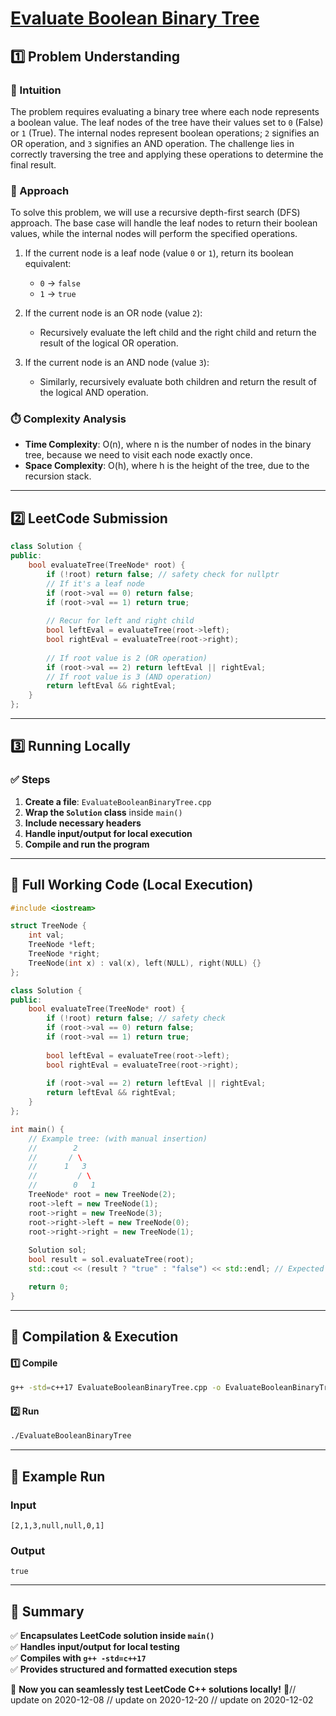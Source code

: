 # **[Evaluate Boolean Binary Tree](https://leetcode.com/problems/evaluate-boolean-binary-tree/description/)**  

## **1️⃣ Problem Understanding**  
### **📌 Intuition**  
The problem requires evaluating a binary tree where each node represents a boolean value. The leaf nodes of the tree have their values set to `0` (False) or `1` (True). The internal nodes represent boolean operations; `2` signifies an OR operation, and `3` signifies an AND operation. The challenge lies in correctly traversing the tree and applying these operations to determine the final result.

### **🚀 Approach**  
To solve this problem, we will use a recursive depth-first search (DFS) approach. The base case will handle the leaf nodes to return their boolean values, while the internal nodes will perform the specified operations.

1. If the current node is a leaf node (value `0` or `1`), return its boolean equivalent:
   - `0` → `false`
   - `1` → `true`
   
2. If the current node is an OR node (value `2`):
   - Recursively evaluate the left child and the right child and return the result of the logical OR operation.

3. If the current node is an AND node (value `3`):
   - Similarly, recursively evaluate both children and return the result of the logical AND operation.

### **⏱️ Complexity Analysis**  
- **Time Complexity**: O(n), where n is the number of nodes in the binary tree, because we need to visit each node exactly once.  
- **Space Complexity**: O(h), where h is the height of the tree, due to the recursion stack.

---  

## **2️⃣ LeetCode Submission**  
```cpp
class Solution {
public:
    bool evaluateTree(TreeNode* root) {
        if (!root) return false; // safety check for nullptr
        // If it's a leaf node
        if (root->val == 0) return false;
        if (root->val == 1) return true;
        
        // Recur for left and right child
        bool leftEval = evaluateTree(root->left);
        bool rightEval = evaluateTree(root->right);
        
        // If root value is 2 (OR operation)
        if (root->val == 2) return leftEval || rightEval;
        // If root value is 3 (AND operation)
        return leftEval && rightEval;
    }
};
```  

---  

## **3️⃣ Running Locally**  
### **✅ Steps**  
1. **Create a file**: `EvaluateBooleanBinaryTree.cpp`  
2. **Wrap the `Solution` class** inside `main()`  
3. **Include necessary headers**  
4. **Handle input/output for local execution**  
5. **Compile and run the program**  

---  

## **📝 Full Working Code (Local Execution)**  
```cpp
#include <iostream>

struct TreeNode {
    int val;
    TreeNode *left;
    TreeNode *right;
    TreeNode(int x) : val(x), left(NULL), right(NULL) {}
};

class Solution {
public:
    bool evaluateTree(TreeNode* root) {
        if (!root) return false; // safety check
        if (root->val == 0) return false;
        if (root->val == 1) return true;
        
        bool leftEval = evaluateTree(root->left);
        bool rightEval = evaluateTree(root->right);
        
        if (root->val == 2) return leftEval || rightEval;
        return leftEval && rightEval;
    }
};

int main() {
    // Example tree: (with manual insertion)
    //        2
    //       / \
    //      1   3
    //         / \
    //        0   1
    TreeNode* root = new TreeNode(2);
    root->left = new TreeNode(1);
    root->right = new TreeNode(3);
    root->right->left = new TreeNode(0);
    root->right->right = new TreeNode(1);
    
    Solution sol;
    bool result = sol.evaluateTree(root);
    std::cout << (result ? "true" : "false") << std::endl; // Expected output: true

    return 0;
}
```  

---  

## **🔧 Compilation & Execution**  
#### **1️⃣ Compile**  
```bash
g++ -std=c++17 EvaluateBooleanBinaryTree.cpp -o EvaluateBooleanBinaryTree
```  

#### **2️⃣ Run**  
```bash
./EvaluateBooleanBinaryTree
```  

---  

## **🎯 Example Run**  
### **Input**  
```
[2,1,3,null,null,0,1]
```  
### **Output**  
```
true
```  

---  

## **📌 Summary**  
✅ **Encapsulates LeetCode solution inside `main()`**  
✅ **Handles input/output for local testing**  
✅ **Compiles with `g++ -std=c++17`**  
✅ **Provides structured and formatted execution steps**  

🚀 **Now you can seamlessly test LeetCode C++ solutions locally!** 🚀// update on 2020-12-08
// update on 2020-12-20
// update on 2020-12-02
